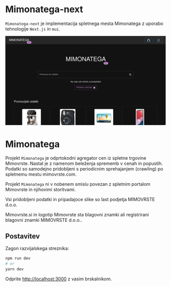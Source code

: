 # Mimonatega-next

`Mimonatega-next` je implementacija spletnega mesta Mimonatega z uporabo tehnologije `Next.js` in `mui`.

![Mimonatega](images/mimonatega.png)

# Mimonatega

Projekt `Mimonatega` je odprtokodni agregator cen iz spletne trgovine Mimovrste. Nastal je z namenom beleženja sprememb v cenah in popustih. Podatki so samodejno pridobljeni s periodicnim sprehajanjem (crawling) po spletnemu mestu mimovrste.com.

Projekt `Mimonatega` ni v nobenem smislu povezan z spletnim portalom Mimovrste in njihovimi storitvami.

Vsi pridobljeni podatki in pripadajoce slike so last podjetja MIMOVRSTE d.o.o.

Mimovrste.si in logotip Mimovrste sta blagovni znamki ali registrirani blagovni znamki MIMOVRSTE d.o.o..

## Postavitev

Zagon razvijalskega streznika:

```bash
npm run dev
# or
yarn dev
```

Odprite [http://localhost:3000](http://localhost:3000) z vasim brskalnikom.
